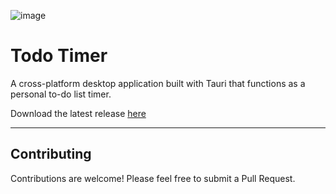 ![image](https://github.com/user-attachments/assets/dfdbba01-c686-4439-b382-fb95507f5e61)

# Todo Timer

A cross-platform desktop application built with Tauri that functions as a personal to-do list timer.

Download the latest release [here](https://github.com/mayank-hassija/todo-timer/releases/download/v1.0.1/Todo.Timer_0.1.0_x64_en-US.msi)

---

## Contributing

Contributions are welcome! Please feel free to submit a Pull Request.
